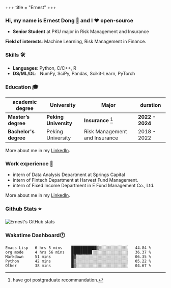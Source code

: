 +++
title = "Ernest"
+++

### Hi, my name is Ernest Dong 👋 and I ❤️ open-source

- **Senior Student** at PKU major in Risk Management and Insurance

**Field of interests**: Machine Learning, Risk Management in Finance.

### Skills 🛠️

- **Languages**:        Python, C/C++, R
- **DS/ML/DL**: &nbsp;  NumPy, SciPy, Pandas, Scikit-Learn, PyTorch

### Education 🎓

| academic degree       | University            | Major                         | duration        |
| --------------------- | --------------------- | ----------------------------- | --------------- |
| **Master’s degree**   | **Peking University** | **Insurance** [^1]            | **2022 - 2024** |
| **Bachelor's degree** | Peking University     | Risk Management and Insurance | 2018 - 2022     |

More about me in my [LinkedIn](https://www.linkedin.com/in/晨阳-董-918ab41b4/).

### Work experience 👔

- intern of Data Analysis Department at Springs Capital
- intern of Fintech Department at Harvest Fund Management.
- intern of Fixed Income Department in E Fund Management Co., Ltd.

More about me in my [LinkedIn](https://www.linkedin.com/in/晨阳-董-918ab41b4/).

### Github Stats ⭐

![Ernest's GitHub stats](https://github-readme-stats.vercel.app/api?username=ErnestDong&show_icons=true)

### Wakatime Dashboard🕛

<!--START_SECTION:waka-->
```text
Emacs Lisp   6 hrs 5 mins    ███████████▒░░░░░░░░░░░░░   44.84 % 
org mode     4 hrs 56 mins   █████████░░░░░░░░░░░░░░░░   36.37 % 
Markdown     51 mins         █▓░░░░░░░░░░░░░░░░░░░░░░░   06.35 % 
Python       42 mins         █▒░░░░░░░░░░░░░░░░░░░░░░░   05.22 % 
Other        38 mins         █▒░░░░░░░░░░░░░░░░░░░░░░░   04.67 % 
```
<!--END_SECTION:waka-->

[^1]: have got postgraduate recommandation.
